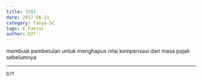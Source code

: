 ```yaml
---
title: 3292
date: 2017-06-21
category: Tanya-SC
tags: E-Faktur
author: DJT
---
```


membuat pembetulan untuk menghapus nilai kompensasi dari masa pajak sebelumnya

---



`DJT`
